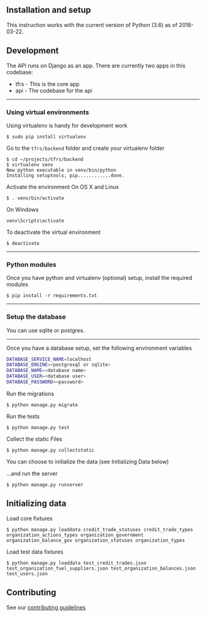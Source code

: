 Installation and setup
------------------------
This instruction works with the current version of Python (3.6) as of 2018-03-22.

## Development

The API runs on Django as an app. There are currently two apps in this codebase:
- tfrs - This is the core app
- api - The codebase for the api

_________
### Using virtual environments

Using virtualenv is handy for development work

```
$ sudo pip install virtualenv
```

Go to the `tfrs/backend` folder and create your virtualenv folder

```
$ cd ~/projects/tfrs/backend
$ virtualenv venv
New python executable in venv/bin/python
Installing setuptools, pip............done.
```

Activate the environment
On OS X and Linux
```
$ . venv/bin/activate
```

On Windows
```
venv\Scripts\activate
```

To deactivate the virtual environment
```
$ deactivate
```
_________
### Python modules
Once you have python and virtualenv (optional) setup, install the required modules

```
$ pip install -r requirements.txt
```

_________

### Setup the database
You can use sqlite or postgres.
_________
Once you have a database setup, set the following environment variables

```bash
DATABASE_SERVICE_NAME=localhost
DATABASE_ENGINE=<postgresql or sqlite>
DATABASE_NAME=<database name>
DATABASE_USER=<database user>
DATABASE_PASSWORD=<password>
```

Run the migrations
```
$ python manage.py migrate
```

Run the tests

```
$ python manage.py test
```

Collect the static Files

```
$ python manage.py collectstatic
```

You can choose to initialize the data (see Initializing Data below)

...and run the server

```
$ python manage.py runserver
```


## Initializing data

Load core fixtures
```
$ python manage.py loaddata credit_trade_statuses credit_trade_types organization_actions_types organization_government organization_balance_gov organization_statuses organization_types
```

Load test data fixtures
```
$ python manage.py loaddata test_credit_trades.json test_organization_fuel_suppliers.json test_organization_balances.json test_users.json
```

## Contributing
See our [contributing guidelines](api_contributing.md)
